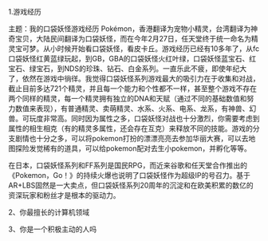 1.游戏经历

主题：我的口袋妖怪游戏经历
Pokémon，香港翻译为宠物小精灵，台湾翻译为神奇宝贝，大陆民间翻译为口袋妖怪，而在今年2月27日，任天堂终于统一命名为精灵宝可梦。从小时候开始看口袋妖怪，看皮卡丘。游戏经历已经有10多年了，从fc口袋妖怪红黄蓝绿玩起，到GB，GBA的口袋妖怪火红叶绿，口袋妖怪蓝宝石、红宝石、绿宝石，到NDS的珍珠、钻石、白金系列。一直乐此不疲，即使年纪大了，依然在游戏中徜徉。我觉得口袋妖怪系列游戏最大的吸引力在于收集和对战，截止目前多达721个精灵，并且每一个能力和个性都不一样，甚至整个游戏不存在两个同样的精灵，每一个精灵拥有独立的DNA和天赋（通过不同的基础数值和努力数值来表现），有普通精灵、卖萌精灵、水系、火系、电系、龙系，有神兽、幻兽。可玩度非常高。同时因为属性之多，口袋妖怪对战也十分激烈，你需要考虑到属性的相生相克（有的精灵多属性，还会存在互克）来释放不同的技能。游戏的分支剧情也十分之多，可以将pokemon打扮的漂漂亮亮去参加华丽大赛，可以去地图探险发觉稀有的道具，可以给pokemon配对去生小pokemon，并孵化等等。

在日本，口袋妖怪系列和FF系列是国民RPG，而近来谷歌和任天堂合作推出的《Pokemon，Go！》的持续火爆也说明了口袋妖怪作为超级IP的号召力。基于AR+LBS固然是一大卖点，但口袋妖怪系列20周年的沉淀和在欧美积累的数亿的资深玩家和粉丝才是根本的驱动力。

2、你最擅长的计算机领域

3、你是一个积极主动的人吗